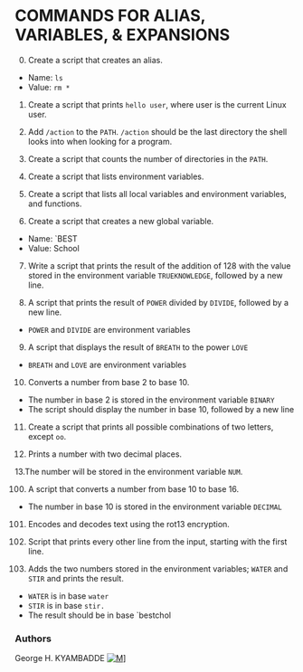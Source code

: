 # COMMANDS FOR ALIAS, VARIABLES, & EXPANSIONS

0. Create a script that creates an alias.

  * Name: `ls`
  * Value: `rm *`

1. Create a script that prints `hello user`, where user is the current Linux
user.

2. Add `/action` to the `PATH`. `/action` should be the last directory the shell
looks into when looking for a program.

3. Create a script that counts the number of directories in the `PATH`.

4. Create a script that lists environment variables.

5. Create a script that lists all local variables and environment variables, and
functions.

6. Create a script that creates a new global variable.

  * Name: `BEST
  * Value: School

7. Write a script that prints the result of the addition of 128 with the value
stored in the environment variable `TRUEKNOWLEDGE`, followed by a new line.

8. A script that prints the result of `POWER` divided by `DIVIDE`, followed
by a new line.

  * `POWER` and `DIVIDE` are environment variables

9. A script that displays the result of `BREATH` to the power `LOVE`

  * `BREATH` and `LOVE` are environment variables
 
10. Converts a number from base 2 to base 10.

  * The number in base 2 is stored in the environment variable `BINARY`
  * The script should display the number in base 10, followed by a new line
 
11. Create a script that prints all possible combinations of two letters, except
`oo`.

12. Prints a number with two decimal places.

13.The number will be stored in the environment variable `NUM`.

100. A script that converts a number from base 10 to base 16.

  * The number in base 10 is stored in the environment variable `DECIMAL`
  
101. Encodes and decodes text using the rot13 encryption.

102. Script that prints every other line from the input, starting with the first line.

103. Adds the two numbers stored in the environment variables; `WATER` and `STIR` and prints the result.

  * `WATER` is in base `water`
  * `STIR` is in base `stir.`
  * The result should be in base `bestchol
  
### Authors
George H. KYAMBADDE [![M](https://upload.wikimedia.org/wikipedia/fr/thumb/c/c8/Twitter_Bird.svg/30px-Twitter_Bird.svg.png)](https://twitter.com/hk14_h)]
